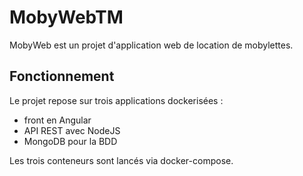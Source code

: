 # MobyWebTM

MobyWeb est un projet d'application web de location de mobylettes.

## Fonctionnement

Le projet repose sur trois applications dockerisées :
- front en Angular
- API REST avec NodeJS
- MongoDB pour la BDD

Les trois conteneurs sont lancés via docker-compose.

